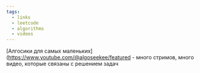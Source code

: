 ```yaml
---
tags:
  - links
  - leetcode
  - algorithms
  - videos
---
```

[Алгосики для самых маленьких](https://www.youtube.com/@algoseekee/featured - много стримов, много видео, которые связаны с решением задач